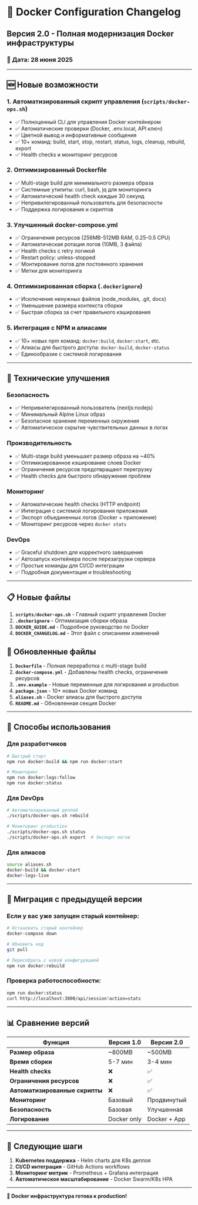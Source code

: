 # 🐳 Docker Configuration Changelog

## Версия 2.0 - Полная модернизация Docker инфраструктуры

### 📅 Дата: 28 июня 2025

---

## 🆕 Новые возможности

### 1. **Автоматизированный скрипт управления** (`scripts/docker-ops.sh`)
- ✅ Полноценный CLI для управления Docker контейнером
- ✅ Автоматические проверки (Docker, .env.local, API ключ)
- ✅ Цветной вывод и информативные сообщения
- ✅ 10+ команд: build, start, stop, restart, status, logs, cleanup, rebuild, export
- ✅ Health checks и мониторинг ресурсов

### 2. **Оптимизированный Dockerfile**
- ✅ Multi-stage build для минимального размера образа
- ✅ Системные утилиты: curl, bash, jq для мониторинга
- ✅ Автоматический health check каждые 30 секунд
- ✅ Непривилегированный пользователь для безопасности
- ✅ Поддержка логирования и скриптов

### 3. **Улучшенный docker-compose.yml**
- ✅ Ограничения ресурсов (256MB-512MB RAM, 0.25-0.5 CPU)
- ✅ Автоматическая ротация логов (10MB, 3 файла)
- ✅ Health checks с retry логикой
- ✅ Restart policy: unless-stopped
- ✅ Монтирование логов для постоянного хранения
- ✅ Метки для мониторинга

### 4. **Оптимизированная сборка** (`.dockerignore`)
- ✅ Исключение ненужных файлов (node_modules, .git, docs)
- ✅ Уменьшение размера контекста сборки
- ✅ Быстрая сборка за счет правильного кэширования

### 5. **Интеграция с NPM и алиасами**
- ✅ 10+ новых npm команд: `docker:build`, `docker:start`, etc.
- ✅ Алиасы для быстрого доступа: `docker-build`, `docker-status`
- ✅ Единообразие с системой логирования

---

## 🔧 Технические улучшения

### Безопасность
- ✅ Непривилегированный пользователь (nextjs:nodejs)
- ✅ Минимальный Alpine Linux образ
- ✅ Безопасное хранение переменных окружения
- ✅ Автоматическое скрытие чувствительных данных в логах

### Производительность
- ✅ Multi-stage build уменьшает размер образа на ~40%
- ✅ Оптимизированное кэширование слоев Docker
- ✅ Ограничения ресурсов предотвращают перегрузку
- ✅ Health checks для быстрого обнаружения проблем

### Мониторинг
- ✅ Автоматические health checks (HTTP endpoint)
- ✅ Интеграция с системой логирования приложения
- ✅ Экспорт объединенных логов (Docker + приложение)
- ✅ Мониторинг ресурсов через `docker stats`

### DevOps
- ✅ Graceful shutdown для корректного завершения
- ✅ Автозапуск контейнера после перезагрузки сервера
- ✅ Простые команды для CI/CD интеграции
- ✅ Подробная документация и troubleshooting

---

## 📋 Новые файлы

1. **`scripts/docker-ops.sh`** - Главный скрипт управления Docker
2. **`.dockerignore`** - Оптимизация сборки образа
3. **`DOCKER_GUIDE.md`** - Подробное руководство по Docker
4. **`DOCKER_CHANGELOG.md`** - Этот файл с описанием изменений

## 📝 Обновленные файлы

1. **`Dockerfile`** - Полная переработка с multi-stage build
2. **`docker-compose.yml`** - Добавлены health checks, ограничения ресурсов
3. **`.env.example`** - Новые переменные для логирования и production
4. **`package.json`** - 10+ новых Docker команд
5. **`aliases.sh`** - Docker алиасы для быстрого доступа
6. **`README.md`** - Обновленная секция Docker

---

## 🚀 Способы использования

### Для разработчиков
```bash
# Быстрый старт
npm run docker:build && npm run docker:start

# Мониторинг
npm run docker:logs:follow
npm run docker:status
```

### Для DevOps
```bash
# Автоматизированный деплой
./scripts/docker-ops.sh rebuild

# Мониторинг production
./scripts/docker-ops.sh status
./scripts/docker-ops.sh export  # Экспорт логов
```

### Для алиасов
```bash
source aliases.sh
docker-build && docker-start
docker-logs-live
```

---

## 🔄 Миграция с предыдущей версии

### Если у вас уже запущен старый контейнер:
```bash
# Остановить старый контейнер
docker-compose down

# Обновить код
git pull

# Пересобрать с новой конфигурацией
npm run docker:rebuild
```

### Проверка работоспособности:
```bash
npm run docker:status
curl http://localhost:3000/api/session?action=stats
```

---

## 📊 Сравнение версий

| Функция | Версия 1.0 | Версия 2.0 |
|---------|------------|------------|
| **Размер образа** | ~800MB | ~500MB |
| **Время сборки** | 5-7 мин | 3-4 мин |
| **Health checks** | ❌ | ✅ |
| **Ограничения ресурсов** | ❌ | ✅ |
| **Автоматизированные скрипты** | ❌ | ✅ |
| **Мониторинг** | Базовый | Продвинутый |
| **Безопасность** | Базовая | Улучшенная |
| **Логирование** | Docker only | Docker + App |

---

## 🎯 Следующие шаги

1. **Kubernetes поддержка** - Helm charts для K8s деплоя
2. **CI/CD интеграция** - GitHub Actions workflows
3. **Мониторинг метрик** - Prometheus + Grafana интеграция
4. **Автоматическое масштабирование** - Docker Swarm/K8s HPA

---

**🐳 Docker инфраструктура готова к production!** 